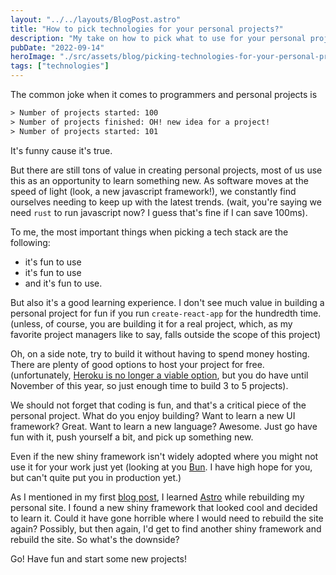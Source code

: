 ```yaml
---
layout: "../../layouts/BlogPost.astro"
title: "How to pick technologies for your personal projects?"
description: "My take on how to pick what to use for your personal projects"
pubDate: "2022-09-14"
heroImage: "./src/assets/blog/picking-technologies-for-your-personal-projects/hero-image.png"
tags: ["technologies"]
---
```


The common joke when it comes to programmers and personal projects is

```txt
> Number of projects started: 100
> Number of projects finished: OH! new idea for a project!
> Number of projects started: 101
```

It's funny cause it's true.

But there are still tons of value in creating personal projects, most of us use this as an opportunity to learn something new. As software moves at the speed of light (look, a new javascript framework!), we constantly find ourselves needing to keep up with the latest trends. (wait, you're saying we need `rust` to run javascript now? I guess that's fine if I can save 100ms).

To me, the most important things when picking a tech stack are the following:

- it's fun to use
- it's fun to use
- and it's fun to use.

But also it's a good learning experience. I don't see much value in building a personal project for fun if you run `create-react-app` for the hundredth time. (unless, of course, you are building it for a real project, which, as my favorite project managers like to say, falls outside the scope of this project)

Oh, on a side note, try to build it without having to spend money hosting. There are plenty of good options to host your project for free. (unfortunately, <a href="https://blog.heroku.com/next-chapter" target="_blank">Heroku is no longer a viable option</a>, but you do have until November of this year, so just enough time to build 3 to 5 projects).

We should not forget that coding is fun, and that's a critical piece of the personal project. What do you enjoy building? Want to learn a new UI framework? Great. Want to learn a new language? Awesome. Just go have fun with it, push yourself a bit, and pick up something new.

Even if the new shiny framework isn't widely adopted where you might not use it for your work just yet (looking at you <a href="https://bun.sh/" target="_blank">Bun</a>. I have high hope for you, but can't quite put you in production yet.)

As I mentioned in my first [blog post](/blog/first-post-on-my-new-blog), I learned <a href="https://astro.build/" target="_blank">Astro</a> while rebuilding my personal site. I found a new shiny framework that looked cool and decided to learn it. Could it have gone horrible where I would need to rebuild the site again? Possibly, but then again, I'd get to find another shiny framework and rebuild the site. So what's the downside?

Go! Have fun and start some new projects!

